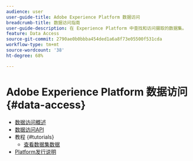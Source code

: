 ```yaml
---
audience: user
user-guide-title: Adobe Experience Platform 数据访问
breadcrumb-title: 数据访问指南
user-guide-description: 在 Experience Platform 中查找和访问摄取的数据集。
feature: Data Access
source-git-commit: 2790ae0b0bbba454ded1a6a8f73e05500f531cda
workflow-type: tm+mt
source-wordcount: '38'
ht-degree: 68%

---
```



# Adobe Experience Platform 数据访问 {#data-access}

- [数据访问概述](home.md)
- [数据访问API](api.md)
- 教程 {#tutorials}
   - [查看数据集数据](tutorials/dataset-data.md)
- [Platform发行说明](https://www.adobe.com/go/platform-release-notes_cn)